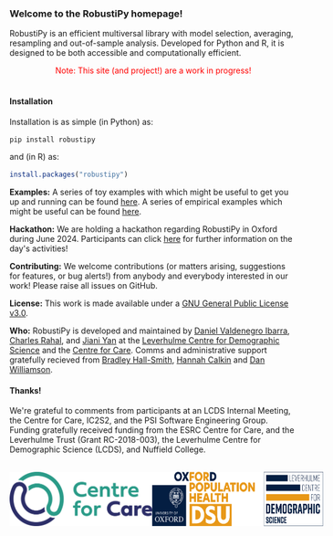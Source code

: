 ### Welcome to the **RobustiPy** homepage!


RobustiPy is an efficient multiversal library with model selection, averaging, resampling and out-of-sample analysis. Developed for Python and R, it is designed to be both accessible and computationally efficient.

<center> <span style="color:red;">Note: This site (and project!) are a work in progress!</span> </center>
<br>

#### Installation
Installation is as simple (in Python) as:

```bash
pip install robustipy
```

and (in R) as:

```R
install.packages("robustipy")
```

**Examples:** A series of toy examples with which might be useful to get you up and running can be found [here](https://github.com/RobustiPy/Toy-Examples). A series of empirical examples which might be useful can be found [here](https://github.com/RobustiPy/Empirical-Examples).

**Hackathon:** We are holding a hackathon regarding RobustiPy in Oxford during June 2024. Participants can click [here](./hackathon.html) for further information on the day's activities!

**Contributing:** We welcome contributions (or matters arising, suggestions for features, or bug alerts!) from anybody and everybody interested in our work! Please raise all issues on GitHub.

**License:** This work is made available under a [GNU General Public License v3.0](https://www.gnu.org/licenses/gpl-3.0.en.html).

**Who:** RobustiPy is developed and maintained by [Daniel Valdenegro Ibarra](dhvalden), [Charles Rahal](https://github.com/crahal), and [Jiani Yan](https://github.com/vallerrr) at the [Leverhulme Centre for Demographic Science](https://www.demography.ox.ac.uk/) and the [Centre for Care](https://centreforcare.ac.uk/). Comms and administrative support gratefully recieved from [Bradley Hall-Smith](https://www.demography.ox.ac.uk/people/bradley-hall-smith), [Hannah Calkin](https://www.ndph.ox.ac.uk/team/hannah-calkin) and [Dan Williamson](https://centreforcare.ac.uk/team/dan-williamson/).

#### Thanks!

We're grateful to comments from participants at an LCDS Internal Meeting, the Centre for Care, IC2S2, and the PSI Software Engineering Group. Funding gratefully received funding from the ESRC Centre for Care, and the Leverhulme Trust (Grant RC-2018-003), the Leverhulme Centre for Demographic Science (LCDS), and Nuffield College.
<br>
<br>


<div style="display: flex; justify-content: space-between;">
    <img src="assets/cfc_logo.png" alt="CfC" style="width: 250px; height: auto;">
    <img src="assets/lcds_logo.png" alt="LCDS" style="width: 300px; height: auto;">
</div>